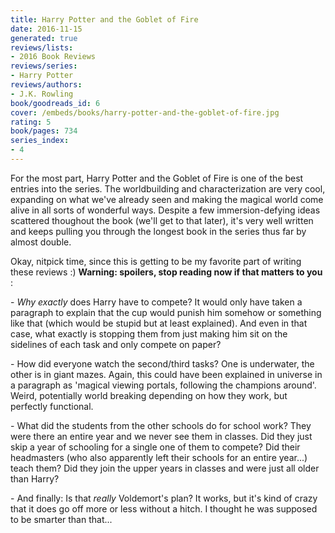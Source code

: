 ```yaml
---
title: Harry Potter and the Goblet of Fire
date: 2016-11-15
generated: true
reviews/lists:
- 2016 Book Reviews
reviews/series:
- Harry Potter
reviews/authors:
- J.K. Rowling
book/goodreads_id: 6
cover: /embeds/books/harry-potter-and-the-goblet-of-fire.jpg
rating: 5
book/pages: 734
series_index:
- 4
---
```

For the most part, Harry Potter and the Goblet of Fire is one of the best entries into the series. The worldbuilding and characterization are very cool, expanding on what we've already seen and making the magical world come alive in all sorts of wonderful ways. Despite a few immersion-defying ideas scattered thoughout the book (we'll get to that later), it's very well written and keeps pulling you through the longest book in the series thus far by almost double.  

Okay, nitpick time, since this is getting to be my favorite part of writing these reviews :) **Warning: spoilers, stop reading now if that matters to you** :  

<!--more-->

\- _Why exactly_ does Harry have to compete? It would only have taken a paragraph to explain that the cup would punish him somehow or something like that (which would be stupid but at least explained). And even in that case, what exactly is stopping them from just making him sit on the sidelines of each task and only compete on paper?  

\- How did everyone watch the second/third tasks? One is underwater, the other is in giant mazes. Again, this could have been explained in universe in a paragraph as 'magical viewing portals, following the champions around'. Weird, potentially world breaking depending on how they work, but perfectly functional.  

\- What did the students from the other schools do for school work? They were there an entire year and we never see them in classes. Did they just skip a year of schooling for a single one of them to compete? Did their headmasters (who also apparently left their schools for an entire year...) teach them? Did they join the upper years in classes and were just all older than Harry?  

\- And finally: Is that _really_ Voldemort's plan? It works, but it's kind of crazy that it does go off more or less without a hitch. I thought he was supposed to be smarter than that...
